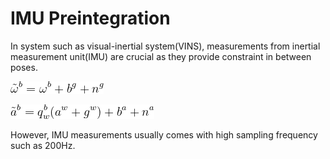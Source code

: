 # IMU Preintegration

In system such as visual-inertial system(VINS), measurements from inertial measurement unit(IMU) are crucial as they provide constraint in between poses.

![IMU1](./Images/IMUPreintegration1.png)

![IMU2](./Images/IMUPreintegration2.png)

However, IMU measurements usually comes with high sampling frequency such as 200Hz.

